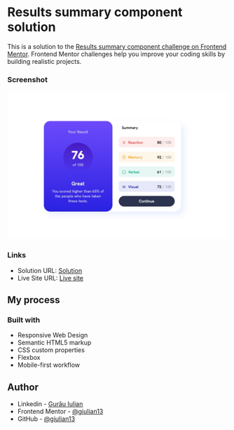 # Results summary component solution

This is a solution to the [Results summary component challenge on Frontend Mentor](https://www.frontendmentor.io/challenges/results-summary-component-CE_K6s0maV). Frontend Mentor challenges help you improve your coding skills by building realistic projects.

### Screenshot

![](./screenshot.jpeg)

### Links

- Solution URL: [Solution](https://www.frontendmentor.io/solutions/results-summary-component-responsive-web-design-Py-sREtZtf)
- Live Site URL: [Live site](results-summary-component-13.netlify.app)

## My process

### Built with

- Responsive Web Design
- Semantic HTML5 markup
- CSS custom properties
- Flexbox
- Mobile-first workflow

## Author

- Linkedin - [Gurău Iulian](https://www.linkedin.com/in/gurău-iulian/)
- Frontend Mentor - [@giulian13](https://www.frontendmentor.io/profile/giulian13)
- GitHub - [@giulian13](https://github.com/giulian13/)
